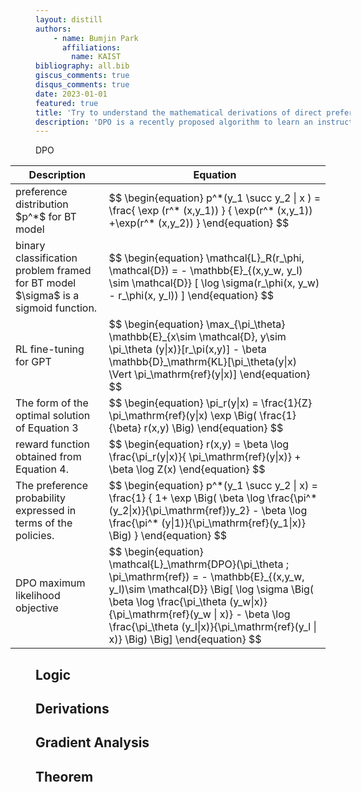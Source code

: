 ```yaml
---
layout: distill
authors: 
    - name: Bumjin Park
      affiliations:
        name: KAIST
bibliography: all.bib
giscus_comments: true
disqus_comments: true
date: 2023-01-01
featured: true
title: 'Try to understand the mathematical derivations of direct preference optimization (DPO)'
description: 'DPO is a recently proposed algorithm to learn an instruction tuning. We discuss on the mathematical formulation of DPO'
---
```



DPO <d-cite key="rafailov2023direct"/>


<table style="display:block; grid-column:middle; width:110%;margin-left:-40px;padding-right:50px;" markdown="1">
<thead>
    <tr>
        <th> Description </th>
        <th> Equation </th>
    </tr>
</thead>
<tbody>
<!-- Equation 1 -->
<tr>
    <td>
        preference distribution $p^*$ for BT model
    </td>
    <td>
        $$ 
        \begin{equation}
        p^*(y_1 \succ y_2 | x ) = 
        \frac{
            \exp (r^* (x,y_1))
            }
            {
                \exp(r^* (x,y_1)) +\exp(r^* (x,y_2))
            }
        \end{equation}
        $$  
    </td>
</tr>
<!-- Equation 2 -->
<tr>
    <td>
        binary classification problem framed for BT model<d-footnote> $\sigma$ is a sigmoid function.  </d-footnote>
    </td>
    <td>
        $$ 
        \begin{equation}
        \mathcal{L}_R(r_\phi, \mathcal{D}) 
        = 
        - \mathbb{E}_{(x,y_w, y_l) \sim \mathcal{D}}
        [
            \log \sigma(r_\phi(x, y_w) - r_\phi(x, y_l))
        ]
        \end{equation}
        $$  
    </td>
</tr>
<!-- Equation 3 -->
<tr>
    <td>
        RL fine-tuning for GPT 
    </td>
    <td>
        $$ 
        \begin{equation}
        \max_{\pi_\theta} \mathbb{E}_{x\sim \mathcal{D}, y\sim \pi_\theta (y|x)}[r_\pi(x,y)] 
        - \beta \mathbb{D}_\mathrm{KL}[\pi_\theta(y|x) \Vert \pi_\mathrm{ref}(y|x)]
        \end{equation}
        $$  
    </td>
</tr>

<!-- Equation 4 -->
<tr>
    <td>
        The form of the optimal solution of Equation 3
    </td>
    <td>
        $$ 
        \begin{equation}
        \pi_r(y|x) = \frac{1}{Z} \pi_\mathrm{ref}(y|x) \exp \Big( \frac{1}{\beta} r(x,y) \Big)
        \end{equation}
        $$  
    </td>
</tr>

<!-- Equation 5 -->
<tr>
    <td>
        reward function obtained from Equation 4. 
    </td>
    <td>
        $$ 
        \begin{equation}
        r(x,y) = \beta \log \frac{\pi_r(y|x)}{ \pi_\mathrm{ref}(y|x)} + \beta \log Z(x)
        \end{equation}
        $$  
    </td>
</tr>

<!-- Equation 6 -->
<tr>
    <td>
        The preference probability expressed in terms of the policies.
    </td>
    <td>
        $$ 
        \begin{equation}
        p^*(y_1 \succ y_2 | x) = \frac{1}
                    {
                        1+ \exp \Big( \beta \log \frac{\pi^*(y_2|x)}{\pi_\mathrm{ref})y_2} 
                        - \beta \log \frac{\pi^* (y|1)}{\pi_\mathrm{ref}(y_1|x)} \Big)
                    }
        \end{equation}
        $$  
    </td>
</tr>

<!-- Equation 7 -->
<tr>
    <td>
        DPO maximum likelihood objective 
    </td>
    <td>
        $$ 
        \begin{equation}
        \mathcal{L}_\mathrm{DPO}(\pi_\theta ; \pi_\mathrm{ref}) = 
        - \mathbb{E}_{(x,y_w, y_l)\sim \mathcal{D}} \Big[ 
            \log \sigma 
                \Big( 
                    \beta \log \frac{\pi_\theta (y_w|x)}{\pi_\mathrm{ref}(y_w | x)}
                    -
                    \beta \log \frac{\pi_\theta (y_l|x)}{\pi_\mathrm{ref}(y_l | x)}
                \Big)
            \Big]
        \end{equation}
        $$  
    </td>
</tr>
</tbody>
</table>



## Logic


## Derivations 

## Gradient Analysis 


## Theorem 